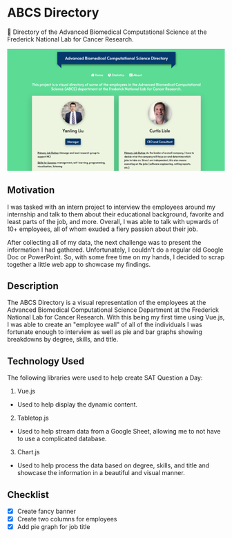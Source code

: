 
# ABCS Directory
🔬 Directory of the Advanced Biomedical Computational Science at the Frederick National Lab for Cancer Research.

![Screenshot](imgs/screenshot.png)

## Motivation
I was tasked with an intern project to interview the employees around my internship and talk to them about their educational background, favorite and least parts of the job, and more. Overall, I was able to talk with upwards of 10+ employees, all of whom exuded a fiery passion about their job.

After collecting all of my data, the next challenge was to present the information I had gathered. Unfortunately, I couldn't do a regular old Google Doc or PowerPoint. So, with some free time on my hands, I decided to scrap together a little web app to showcase my findings.

## Description
The ABCS Directory is a visual representation of the employees at the Advanced Biomedical Computational Science Department at the Frederick National Lab for Cancer Research. With this being my first time using Vue.js, I was able to create an "employee wall" of all of the individuals I was fortunate enough to interview as well as pie and bar graphs showing breakdowns by degree, skills, and title.

## Technology Used
The following libraries were used to help create SAT Question a Day:
1. Vue.js
  - Used to help display the dynamic content.
2. Tabletop.js
  - Used to help stream data from a Google Sheet, allowing me to not have to use a complicated database.
3. Chart.js
  - Used to help process the data based on degree, skills, and title and showcase the information in a beautiful and visual manner.
  
## Checklist
- [X] Create fancy banner
- [X] Create two columns for employees
- [X] Add pie graph for job title
